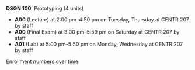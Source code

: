 **DSGN 100**: Prototyping (4 units)

- **A00** (Lecture) at 2:00 pm–4:50 pm on Tuesday, Thursday at CENTR 207 by staff
- **A00** (Final Exam) at 3:00 pm–5:59 pm on Saturday at CENTR 207 by staff
- **A01** (Lab) at 5:00 pm–5:50 pm on Monday, Wednesday at CENTR 207 by staff

[Enrollment numbers over time](./DSGN100.tsv)
